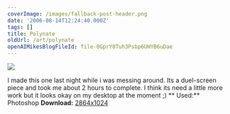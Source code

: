 ```yaml
---
coverImage: /images/fallback-post-header.png
date: '2006-08-14T12:24:40.000Z'
tags: []
title: Polynate
oldUrl: /art/polynate
openAIMikesBlogFileId: file-0GprY8Tuh3Psbp6UHYB6uDae
---
```


![](/wp-content/uploads/Image/polynate-thumb.png)

I made this one last night while i was messing around. Its a duel-screen piece and took me about 2 hours to complete. I think its need a little more work but it looks okay on my desktop at the moment ;)<!-- more -->
**
Used:** Photoshop
**Download:** [2864x1024](https://www.mikecann.blog/Images/Art-Full/polynate.png)
